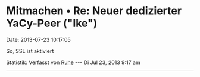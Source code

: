Mitmachen • Re: Neuer dedizierter YaCy-Peer (\"Ike\")
=====================================================

Date: 2013-07-23 10:17:05

So, SSL ist aktiviert

Statistik: Verfasst von
[Ruhe](http://forum.yacy-websuche.de/memberlist.php?mode=viewprofile&u=8953)
--- Di Jul 23, 2013 9:17 am

------------------------------------------------------------------------
